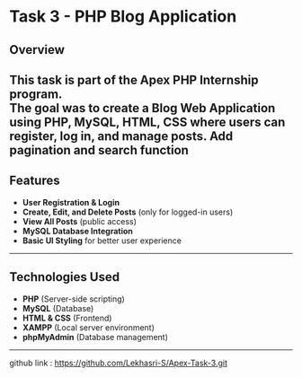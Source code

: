 # Task 3 - PHP Blog Application

##  Overview
This task is part of the Apex PHP Internship program.  
The goal was to create a **Blog Web Application** using **PHP, MySQL, HTML, CSS** where users can register, log in, and manage posts.
Add pagination and search function 
---

##  Features
- **User Registration & Login**
- **Create, Edit, and Delete Posts** (only for logged-in users)
- **View All Posts** (public access)
- **MySQL Database Integration**
- **Basic UI Styling** for better user experience

---

##  Technologies Used
- **PHP** (Server-side scripting)
- **MySQL** (Database)
- **HTML & CSS** (Frontend)
- **XAMPP** (Local server environment)
- **phpMyAdmin** (Database management)

---

github link : 
https://github.com/Lekhasri-S/Apex-Task-3.git